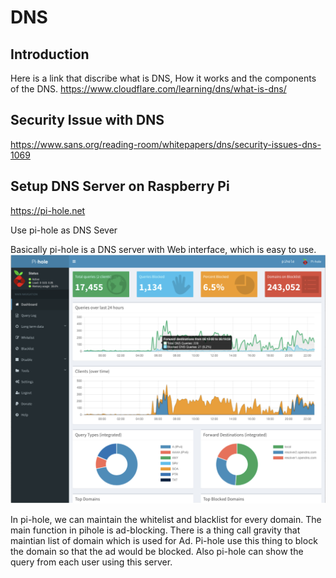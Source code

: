 # DNS

## Introduction
Here is a link that discribe what is DNS, How it works and the components of the DNS.
https://www.cloudflare.com/learning/dns/what-is-dns/

## Security Issue with DNS

https://www.sans.org/reading-room/whitepapers/dns/security-issues-dns-1069

## Setup DNS Server on Raspberry Pi

https://pi-hole.net

Use pi-hole as DNS Sever

Basically pi-hole is a DNS server with Web interface, which is easy to use.
![interface](images/1.png)

In pi-hole, we can maintain the whitelist and blacklist for every domain. The main function in pihole is ad-blocking. There is a thing call gravity that maintian list of domain which is used for Ad. Pi-hole use this thing to block the domain so that the ad would be blocked.
Also pi-hole can show the query from each user using this server.